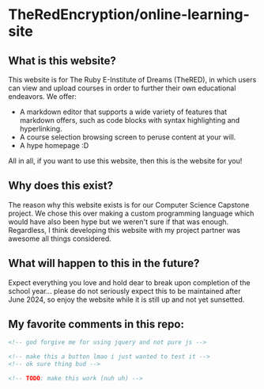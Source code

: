 # TheRedEncryption/online-learning-site
## What is this website?
This website is for The Ruby E-Institute of Dreams (TheRED), in which users can view and upload courses in order to further their own educational endeavors. We offer:
- A markdown editor that supports a wide variety of features that markdown offers, such as code blocks with syntax highlighting and hyperlinking.
- A course selection browsing screen to peruse content at your will.
- A hype homepage :D

All in all, if you want to use this website, then this is the website for you!
## Why does this exist?
The reason why this website exists is for our Computer Science Capstone project. We chose this over making a custom programming language which would have also been hype but we weren't sure if that was enough. Regardless, I think developing this website with my project partner was awesome all things considered.
## What will happen to this in the future?
Expect everything you love and hold dear to break upon completion of the school year... please do not seriously expect this to be maintained after June 2024, so enjoy the website while it is still up and not yet sunsetted.

## My favorite comments in this repo:
```html
<!-- god forgive me for using jquery and not pure js -->
```
```html
<!-- make this a button lmao i just wanted to test it -->
<!-- ok sure thing bud -->
```
```html
<!-- TODO: make this work (nuh uh) -->
```